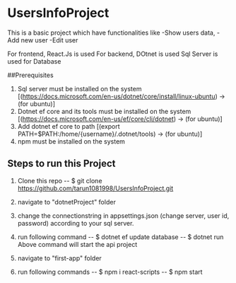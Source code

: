 # UsersInfoProject
This is a basic project which have functionalities like 
-Show users data, 
-Add new user
-Edit user

For frontend, React.Js is used
For backend, DOtnet is used
Sql Server is used for Database

##Prerequisites
1. Sql server must be installed on the system [(https://docs.microsoft.com/en-us/dotnet/core/install/linux-ubuntu) -> (for ubuntu)]
2. Dotnet ef core and its tools must be installed on the system [(https://docs.microsoft.com/en-us/ef/core/cli/dotnet) -> (for ubuntu)]
3. Add dotnet ef core to path [(export PATH=$PATH:/home/{username}/.dotnet/tools) -> (for ubuntu)]
4. npm must be installed on the system

## Steps to run this Project
1. Clone this repo
-- $ git clone https://github.com/tarun1081998/UsersInfoProject.git

2. navigate to "dotnetProject" folder
3. change the connectionstring in appsettings.json (change server, user id, password) according to your sql server.
4. run following command 
-- $ dotnet ef update database
-- $ dotnet run
Above command will start the api project
4. navigate to "first-app" folder
5. run following commands
-- $ npm i react-scripts
-- $ npm start
